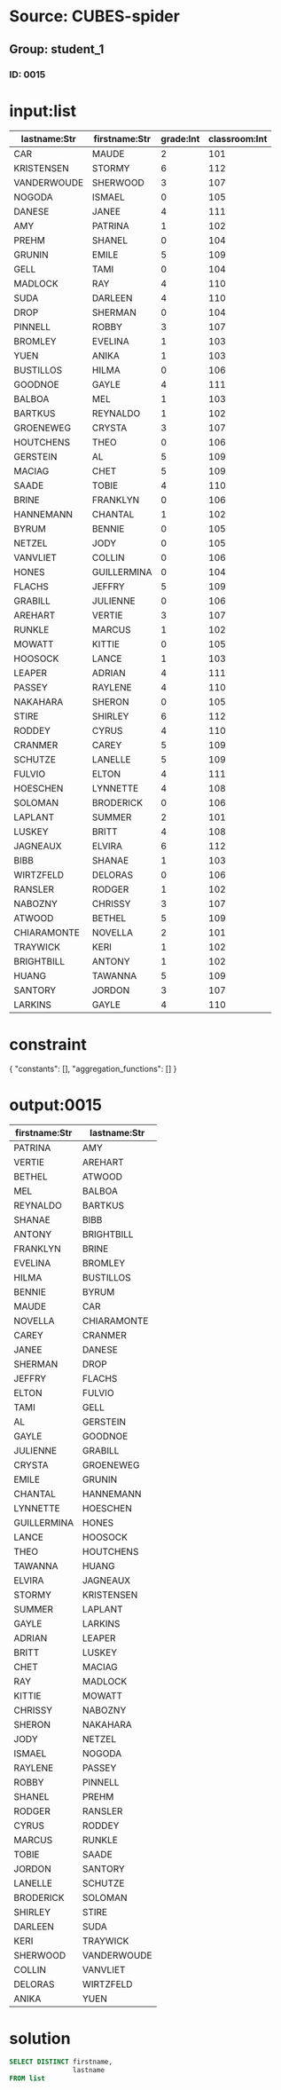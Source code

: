# Source: CUBES-spider
## Group: student_1
### ID: 0015

# input:list

| lastname:Str | firstname:Str | grade:Int | classroom:Int |
|---|---|---|---|
| CAR |  MAUDE | 2 | 101 |
| KRISTENSEN |  STORMY | 6 | 112 |
| VANDERWOUDE |  SHERWOOD | 3 | 107 |
| NOGODA |  ISMAEL | 0 | 105 |
| DANESE |  JANEE | 4 | 111 |
| AMY |  PATRINA | 1 | 102 |
| PREHM |  SHANEL | 0 | 104 |
| GRUNIN |  EMILE | 5 | 109 |
| GELL |  TAMI | 0 | 104 |
| MADLOCK |  RAY | 4 | 110 |
| SUDA |  DARLEEN | 4 | 110 |
| DROP |  SHERMAN | 0 | 104 |
| PINNELL |  ROBBY | 3 | 107 |
| BROMLEY |  EVELINA | 1 | 103 |
| YUEN |  ANIKA | 1 | 103 |
| BUSTILLOS |  HILMA | 0 | 106 |
| GOODNOE |  GAYLE | 4 | 111 |
| BALBOA |  MEL | 1 | 103 |
| BARTKUS |  REYNALDO | 1 | 102 |
| GROENEWEG |  CRYSTA | 3 | 107 |
| HOUTCHENS |  THEO | 0 | 106 |
| GERSTEIN |  AL | 5 | 109 |
| MACIAG |  CHET | 5 | 109 |
| SAADE |  TOBIE | 4 | 110 |
| BRINE |  FRANKLYN | 0 | 106 |
| HANNEMANN |  CHANTAL | 1 | 102 |
| BYRUM |  BENNIE | 0 | 105 |
| NETZEL |  JODY | 0 | 105 |
| VANVLIET |  COLLIN | 0 | 106 |
| HONES |  GUILLERMINA | 0 | 104 |
| FLACHS |  JEFFRY | 5 | 109 |
| GRABILL |  JULIENNE | 0 | 106 |
| AREHART |  VERTIE | 3 | 107 |
| RUNKLE |  MARCUS | 1 | 102 |
| MOWATT |  KITTIE | 0 | 105 |
| HOOSOCK |  LANCE | 1 | 103 |
| LEAPER |  ADRIAN | 4 | 111 |
| PASSEY |  RAYLENE | 4 | 110 |
| NAKAHARA |  SHERON | 0 | 105 |
| STIRE |  SHIRLEY | 6 | 112 |
| RODDEY |  CYRUS | 4 | 110 |
| CRANMER |  CAREY | 5 | 109 |
| SCHUTZE |  LANELLE | 5 | 109 |
| FULVIO |  ELTON | 4 | 111 |
| HOESCHEN |  LYNNETTE | 4 | 108 |
| SOLOMAN |  BRODERICK | 0 | 106 |
| LAPLANT |  SUMMER | 2 | 101 |
| LUSKEY |  BRITT | 4 | 108 |
| JAGNEAUX |  ELVIRA | 6 | 112 |
| BIBB |  SHANAE | 1 | 103 |
| WIRTZFELD |  DELORAS | 0 | 106 |
| RANSLER |  RODGER | 1 | 102 |
| NABOZNY |  CHRISSY | 3 | 107 |
| ATWOOD |  BETHEL | 5 | 109 |
| CHIARAMONTE |  NOVELLA | 2 | 101 |
| TRAYWICK |  KERI | 1 | 102 |
| BRIGHTBILL |  ANTONY | 1 | 102 |
| HUANG |  TAWANNA | 5 | 109 |
| SANTORY |  JORDON | 3 | 107 |
| LARKINS |  GAYLE | 4 | 110 |

# constraint

{
  "constants": [],
  "aggregation_functions": []
}

# output:0015

| firstname:Str | lastname:Str |
|---|---|
|  PATRINA | AMY |
|  VERTIE | AREHART |
|  BETHEL | ATWOOD |
|  MEL | BALBOA |
|  REYNALDO | BARTKUS |
|  SHANAE | BIBB |
|  ANTONY | BRIGHTBILL |
|  FRANKLYN | BRINE |
|  EVELINA | BROMLEY |
|  HILMA | BUSTILLOS |
|  BENNIE | BYRUM |
|  MAUDE | CAR |
|  NOVELLA | CHIARAMONTE |
|  CAREY | CRANMER |
|  JANEE | DANESE |
|  SHERMAN | DROP |
|  JEFFRY | FLACHS |
|  ELTON | FULVIO |
|  TAMI | GELL |
|  AL | GERSTEIN |
|  GAYLE | GOODNOE |
|  JULIENNE | GRABILL |
|  CRYSTA | GROENEWEG |
|  EMILE | GRUNIN |
|  CHANTAL | HANNEMANN |
|  LYNNETTE | HOESCHEN |
|  GUILLERMINA | HONES |
|  LANCE | HOOSOCK |
|  THEO | HOUTCHENS |
|  TAWANNA | HUANG |
|  ELVIRA | JAGNEAUX |
|  STORMY | KRISTENSEN |
|  SUMMER | LAPLANT |
|  GAYLE | LARKINS |
|  ADRIAN | LEAPER |
|  BRITT | LUSKEY |
|  CHET | MACIAG |
|  RAY | MADLOCK |
|  KITTIE | MOWATT |
|  CHRISSY | NABOZNY |
|  SHERON | NAKAHARA |
|  JODY | NETZEL |
|  ISMAEL | NOGODA |
|  RAYLENE | PASSEY |
|  ROBBY | PINNELL |
|  SHANEL | PREHM |
|  RODGER | RANSLER |
|  CYRUS | RODDEY |
|  MARCUS | RUNKLE |
|  TOBIE | SAADE |
|  JORDON | SANTORY |
|  LANELLE | SCHUTZE |
|  BRODERICK | SOLOMAN |
|  SHIRLEY | STIRE |
|  DARLEEN | SUDA |
|  KERI | TRAYWICK |
|  SHERWOOD | VANDERWOUDE |
|  COLLIN | VANVLIET |
|  DELORAS | WIRTZFELD |
|  ANIKA | YUEN |

# solution

```sql
SELECT DISTINCT firstname,
                lastname
FROM list
```
